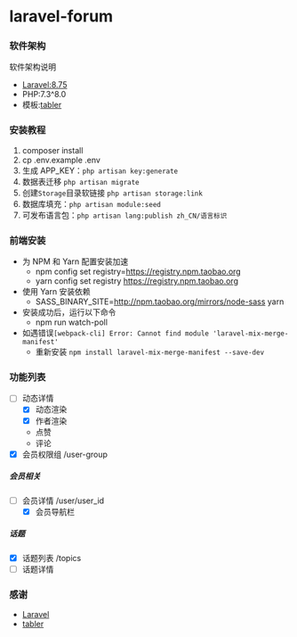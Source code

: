 # laravel-forum

### 软件架构
软件架构说明
- [Laravel:8.75](https://github.com/laravel)
- PHP:7.3^8.0
- 模板:[tabler](https://github.com/tabler/tabler)


### 安装教程
1. composer install
2. cp .env.example .env
3. 生成 APP_KEY：`php artisan key:generate`
4. 数据表迁移 `php artisan migrate`
5. 创建`Storage`目录软链接 `php artisan storage:link`
6. 数据库填充：`php artisan module:seed`
7. 可发布语言包：`php artisan lang:publish zh_CN/语言标识`

### 前端安装
- 为 NPM 和 Yarn 配置安装加速
  - npm config set registry=https://registry.npm.taobao.org
  - yarn config set registry https://registry.npm.taobao.org
- 使用 Yarn 安装依赖
  - SASS_BINARY_SITE=http://npm.taobao.org/mirrors/node-sass yarn
- 安装成功后，运行以下命令
  - npm run watch-poll
- 如遇错误`[webpack-cli] Error: Cannot find module 'laravel-mix-merge-manifest'`
  - 重新安装 `npm install laravel-mix-merge-manifest --save-dev`

### 功能列表
- [ ] 动态详情
  - [X] 动态渲染
  - [X] 作者渲染
  - 点赞
  - 评论
- [X] 会员权限组 /user-group

##### 会员相关
- [ ] 会员详情 /user/user_id
  - [X] 会员导航栏

##### 话题
- [X] 话题列表 /topics
- [ ] 话题详情

### 感谢
- [Laravel](https://github.com/laravel)
- [tabler](https://github.com/tabler/tabler)
